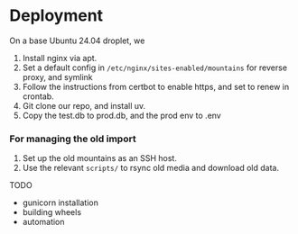 # Deployment

On a base Ubuntu 24.04 droplet, we

1. Install nginx via apt.
2. Set a default config in `/etc/nginx/sites-enabled/mountains` for reverse proxy, and symlink
3. Follow the instructions from certbot to enable https, and set to renew in crontab.
4. Git clone our repo, and install uv.
5. Copy the test.db to prod.db, and the prod env to .env

### For managing the old import

1. Set up the old mountains as an SSH host.
2. Use the relevant `scripts/` to rsync old media and download old data.

TODO

- gunicorn installation
- building wheels
- automation
